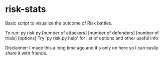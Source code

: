 # risk-stats
Basic script to visualize the outcome of Risk battles.

To run:
py risk.py [number of attackers] [number of defenders] [number of trials] [options]
Try 'py risk.py help' for list of options and other useful info

Disclaimer:
I made this a long time ago and it's only on here so I can easily share it with friends. 
